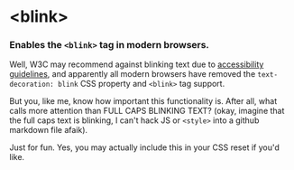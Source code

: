 &lt;blink>
=======

### Enables the `<blink>` tag in modern browsers.


Well, W3C may recommend against blinking text due to [accessibility guidelines](http://www.w3.org/WAI/UA/TS/html401/cp0303/0303-CSS-BLINK.html), and apparently all modern browsers have removed the `text-decoration: blink` CSS property and `<blink>` tag support.

But you, like me, know how important this functionality is. After all, what calls more attention than FULL CAPS BLINKING TEXT? (okay, imagine that the full caps text is blinking, I can't hack JS or `<style>` into a github markdown file afaik).

Just for fun. Yes, you may actually include this in your CSS reset if you'd like.
